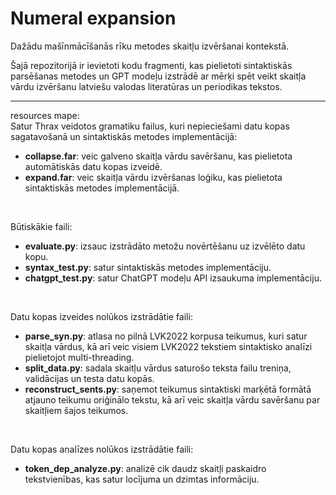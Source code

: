 # Numeral expansion
Dažādu mašīnmācīšanās rīku metodes skaitļu izvēršanai kontekstā.

Šajā repozitorijā ir ievietoti kodu fragmenti, kas pielietoti sintaktiskās parsēšanas metodes un GPT modeļu izstrādē ar mērķi spēt veikt skaitļa vārdu izvēršanu latviešu valodas literatūras un periodikas tekstos.
___
resources mape: <br>
  Satur Thrax veidotos gramatiku failus, kuri nepieciešami datu kopas sagatavošanā un sintaktiskās metodes implementācijā:
  * **collapse.far**: veic galveno skaitļa vārdu savēršanu, kas pielietota automātiskās datu kopas izveidē.
  * **expand.far**: veic skaitļa vārdu izvēršanas loģiku, kas pielietota sintaktiskās metodes implementācijā.
<br>

Būtiskākie faili:
  * **evaluate.py**: izsauc izstrādāto metožu novērtēšanu uz izvēlēto datu kopu.
  * **syntax_test.py**: satur sintaktiskās metodes implementāciju.
  * **chatgpt_test.py**: satur ChatGPT modeļu API izsaukuma implementāciju.
<br>

Datu kopas izveides nolūkos izstrādātie faili:
  * **parse_syn.py**: atlasa no pilnā LVK2022 korpusa teikumus, kuri satur skaitļa vārdus, kā arī veic visiem LVK2022 tekstiem sintaktisko analīzi pielietojot multi-threading.
  * **split_data.py**: sadala skaitļu vārdus saturošo teksta failu treniņa, validācijas un testa datu kopās.
  * **reconstruct_sents.py**: saņemot teikumus sintaktiski marķētā formātā atjauno teikumu oriģinālo tekstu, kā arī veic skaitļa vārdu savēršanu par skaitļiem šajos teikumos.
<br>

Datu kopas analīzes nolūkos izstrādātie faili:
* **token_dep_analyze.py**: analizē cik daudz skaitļi paskaidro tekstvienības, kas satur locījuma un dzimtas informāciju.
